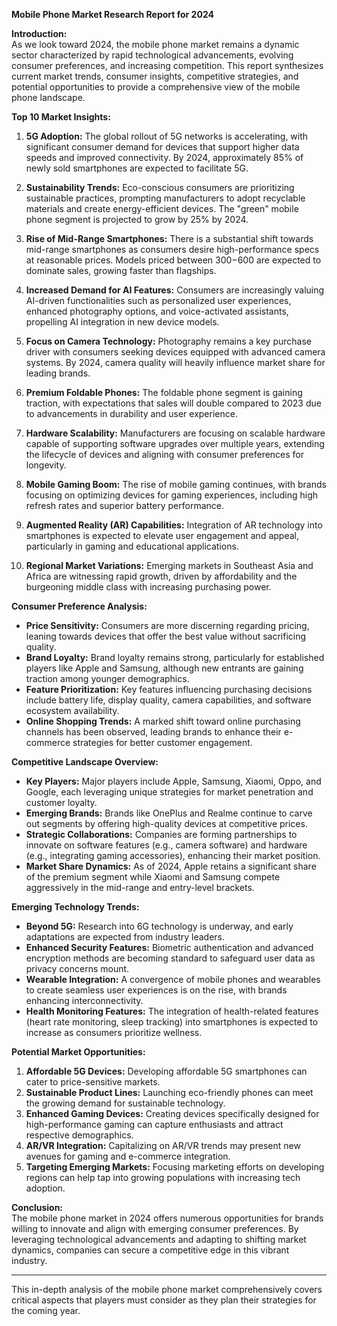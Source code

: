 **Mobile Phone Market Research Report for 2024**

**Introduction:**  
As we look toward 2024, the mobile phone market remains a dynamic sector characterized by rapid technological advancements, evolving consumer preferences, and increasing competition. This report synthesizes current market trends, consumer insights, competitive strategies, and potential opportunities to provide a comprehensive view of the mobile phone landscape.

**Top 10 Market Insights:**

1. **5G Adoption:** The global rollout of 5G networks is accelerating, with significant consumer demand for devices that support higher data speeds and improved connectivity. By 2024, approximately 85% of newly sold smartphones are expected to facilitate 5G.

2. **Sustainability Trends:** Eco-conscious consumers are prioritizing sustainable practices, prompting manufacturers to adopt recyclable materials and create energy-efficient devices. The "green" mobile phone segment is projected to grow by 25% by 2024.

3. **Rise of Mid-Range Smartphones:** There is a substantial shift towards mid-range smartphones as consumers desire high-performance specs at reasonable prices. Models priced between $300-$600 are expected to dominate sales, growing faster than flagships.

4. **Increased Demand for AI Features:** Consumers are increasingly valuing AI-driven functionalities such as personalized user experiences, enhanced photography options, and voice-activated assistants, propelling AI integration in new device models.

5. **Focus on Camera Technology:** Photography remains a key purchase driver with consumers seeking devices equipped with advanced camera systems. By 2024, camera quality will heavily influence market share for leading brands.

6. **Premium Foldable Phones:** The foldable phone segment is gaining traction, with expectations that sales will double compared to 2023 due to advancements in durability and user experience.

7. **Hardware Scalability:** Manufacturers are focusing on scalable hardware capable of supporting software upgrades over multiple years, extending the lifecycle of devices and aligning with consumer preferences for longevity.

8. **Mobile Gaming Boom:** The rise of mobile gaming continues, with brands focusing on optimizing devices for gaming experiences, including high refresh rates and superior battery performance.

9. **Augmented Reality (AR) Capabilities:** Integration of AR technology into smartphones is expected to elevate user engagement and appeal, particularly in gaming and educational applications.

10. **Regional Market Variations:** Emerging markets in Southeast Asia and Africa are witnessing rapid growth, driven by affordability and the burgeoning middle class with increasing purchasing power.

**Consumer Preference Analysis:**

- **Price Sensitivity:** Consumers are more discerning regarding pricing, leaning towards devices that offer the best value without sacrificing quality.
- **Brand Loyalty:** Brand loyalty remains strong, particularly for established players like Apple and Samsung, although new entrants are gaining traction among younger demographics.
- **Feature Prioritization:** Key features influencing purchasing decisions include battery life, display quality, camera capabilities, and software ecosystem availability.
- **Online Shopping Trends:** A marked shift toward online purchasing channels has been observed, leading brands to enhance their e-commerce strategies for better customer engagement.

**Competitive Landscape Overview:**

- **Key Players:** Major players include Apple, Samsung, Xiaomi, Oppo, and Google, each leveraging unique strategies for market penetration and customer loyalty.
- **Emerging Brands:** Brands like OnePlus and Realme continue to carve out segments by offering high-quality devices at competitive prices.
- **Strategic Collaborations:** Companies are forming partnerships to innovate on software features (e.g., camera software) and hardware (e.g., integrating gaming accessories), enhancing their market position.
- **Market Share Dynamics:** As of 2024, Apple retains a significant share of the premium segment while Xiaomi and Samsung compete aggressively in the mid-range and entry-level brackets.

**Emerging Technology Trends:**

- **Beyond 5G:** Research into 6G technology is underway, and early adaptations are expected from industry leaders.
- **Enhanced Security Features:** Biometric authentication and advanced encryption methods are becoming standard to safeguard user data as privacy concerns mount.
- **Wearable Integration:** A convergence of mobile phones and wearables to create seamless user experiences is on the rise, with brands enhancing interconnectivity.
- **Health Monitoring Features:** The integration of health-related features (heart rate monitoring, sleep tracking) into smartphones is expected to increase as consumers prioritize wellness.

**Potential Market Opportunities:**

1. **Affordable 5G Devices:** Developing affordable 5G smartphones can cater to price-sensitive markets.
2. **Sustainable Product Lines:** Launching eco-friendly phones can meet the growing demand for sustainable technology.
3. **Enhanced Gaming Devices:** Creating devices specifically designed for high-performance gaming can capture enthusiasts and attract respective demographics.
4. **AR/VR Integration:** Capitalizing on AR/VR trends may present new avenues for gaming and e-commerce integration.
5. **Targeting Emerging Markets:** Focusing marketing efforts on developing regions can help tap into growing populations with increasing tech adoption.

**Conclusion:**  
The mobile phone market in 2024 offers numerous opportunities for brands willing to innovate and align with emerging consumer preferences. By leveraging technological advancements and adapting to shifting market dynamics, companies can secure a competitive edge in this vibrant industry.

---  
This in-depth analysis of the mobile phone market comprehensively covers critical aspects that players must consider as they plan their strategies for the coming year.